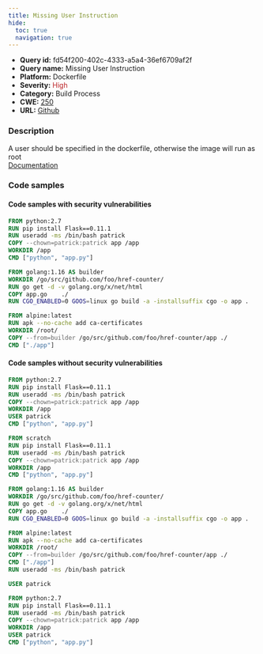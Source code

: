 ```yaml
---
title: Missing User Instruction
hide:
  toc: true
  navigation: true
---
```


<style>
  .highlight .hll {
    background-color: #ff171742;
  }
  .md-content {
    max-width: 1100px;
    margin: 0 auto;
  }
</style>

-   **Query id:** fd54f200-402c-4333-a5a4-36ef6709af2f
-   **Query name:** Missing User Instruction
-   **Platform:** Dockerfile
-   **Severity:** <span style="color:#bb2124">High</span>
-   **Category:** Build Process
-   **CWE:** <a href="https://cwe.mitre.org/data/definitions/250.html" onclick="newWindowOpenerSafe(event, 'https://cwe.mitre.org/data/definitions/250.html')">250</a>
-   **URL:** [Github](https://github.com/Checkmarx/kics/tree/master/assets/queries/dockerfile/missing_user_instruction)

### Description
A user should be specified in the dockerfile, otherwise the image will run as root<br>
[Documentation](https://docs.docker.com/engine/reference/builder/#user)

### Code samples
#### Code samples with security vulnerabilities
```dockerfile title="Positive test num. 1 - dockerfile file" hl_lines="1"
FROM python:2.7
RUN pip install Flask==0.11.1
RUN useradd -ms /bin/bash patrick
COPY --chown=patrick:patrick app /app
WORKDIR /app
CMD ["python", "app.py"]

```
```dockerfile title="Positive test num. 2 - dockerfile file" hl_lines="7"
FROM golang:1.16 AS builder
WORKDIR /go/src/github.com/foo/href-counter/
RUN go get -d -v golang.org/x/net/html  
COPY app.go    ./
RUN CGO_ENABLED=0 GOOS=linux go build -a -installsuffix cgo -o app .

FROM alpine:latest  
RUN apk --no-cache add ca-certificates
WORKDIR /root/
COPY --from=builder /go/src/github.com/foo/href-counter/app ./
CMD ["./app"] 

```


#### Code samples without security vulnerabilities
```dockerfile title="Negative test num. 1 - dockerfile file"
FROM python:2.7
RUN pip install Flask==0.11.1
RUN useradd -ms /bin/bash patrick
COPY --chown=patrick:patrick app /app
WORKDIR /app
USER patrick
CMD ["python", "app.py"]

FROM scratch
RUN pip install Flask==0.11.1
RUN useradd -ms /bin/bash patrick
COPY --chown=patrick:patrick app /app
WORKDIR /app
CMD ["python", "app.py"]

```
```dockerfile title="Negative test num. 2 - dockerfile file"
FROM golang:1.16 AS builder
WORKDIR /go/src/github.com/foo/href-counter/
RUN go get -d -v golang.org/x/net/html  
COPY app.go    ./
RUN CGO_ENABLED=0 GOOS=linux go build -a -installsuffix cgo -o app .

FROM alpine:latest  
RUN apk --no-cache add ca-certificates
WORKDIR /root/
COPY --from=builder /go/src/github.com/foo/href-counter/app ./
CMD ["./app"]
RUN useradd -ms /bin/bash patrick

USER patrick

```
```dockerfile title="Negative test num. 3 - dockerfile file"
FROM python:2.7
RUN pip install Flask==0.11.1
RUN useradd -ms /bin/bash patrick
COPY --chown=patrick:patrick app /app
WORKDIR /app
USER patrick
CMD ["python", "app.py"]

```
